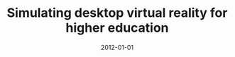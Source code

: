 ---
title: "Simulating desktop virtual reality for higher education"
collection: publications
permalink: /publication/2012-01-01-onyesolu2012simulating
date: 2012-01-01
venue: 'International Journal of Ubiquitous Sciences'
citation: 'Onyesolu, Moses O, Oladipo, Of, Ezeani, Im (2012), Simulating desktop virtual reality for higher education'
---